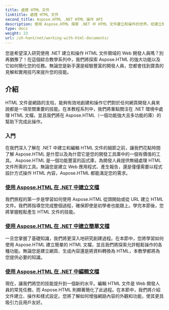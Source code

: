 ```yaml
---
title: 處理 HTML 文件
linktitle: 處理 HTML 文件
second_title: Aspose.HTML .NET HTML 操作 API
description: 使用 Aspose.HTML 探索 .NET 中 HTML 文件建立和操作的世界。從建立簡單的文件到深入的編輯。
type: docs
weight: 23
url: /zh-hant/net/working-with-html-documents/
---
```


您是希望深入研究使用 .NET 建立和操作 HTML 文件領域的 Web 開發人員嗎？別再猶豫了！在這個綜合教學系列中，我們將探索 Aspose.HTML 的強大功能以及它如何簡化您的任務。無論您是新手還是經驗豐富的開發人員，您都會找到寶貴的見解和實用技巧來提升您的技能。

## 介紹

HTML 文件是網路的支柱，能夠有效地創建和操作它們對於任何網頁開發人員來說都是一項至關重要的技能。在本教程系列中，我們將重點關注在 .NET 環境中處理 HTML 文檔，並且我們將在 Aspose.HTML（一個功能強大且多功能的庫）的幫助下完成此操作。

### 入門

在我們深入了解在 .NET 中建立和編輯 HTML 文件的細節之前，讓我們花點時間了解 Aspose.HTML 是什麼以及為什麼它是您的開發工具庫中的一個有價值的工具。 Aspose.HTML 是一個功能豐富的函式庫，為開發人員提供無縫處理 HTML 文件所需的工具。無論您是建立 Web 應用程式、產生報告，還是僅僅需要以程式設計方式操作 HTML 內容，Aspose.HTML 都能滿足您的需求。

### [使用 Aspose.HTML 在 .NET 中建立文檔](./creating-a-document/)

我們旅程的第一步是學習如何使用 Aspose.HTML 從頭開始或從 URL 建立 HTML 文件。我們將指導您完成整個過程，確保即使是初學者也能跟上。學完本節後，您將掌握輕鬆產生 HTML 文件的技能。

### [使用 Aspose.HTML 在 .NET 中建立簡單文檔](./creating-a-simple-document/)

一旦您掌握了基礎知識，我們將更深入地研究創建過程。在本節中，您將學習如何使用 Aspose.HTML 建立簡單的 HTML 文檔，並且我們將探索允許輕鬆操作的各種功能。無論您是建立網頁、生成內容還是將資料轉換為 HTML，本教學都將為您提供必要的知識。

### [使用 Aspose.HTML 在 .NET 中編輯文檔](./editing-a-document/)

現在，讓我們將您的技能提升到一個新的水平。編輯 HTML 文件是 Web 開發人員的常見任務，而 Aspose.HTML 則顯著簡化了此過程。在本節中，我們將介紹文件建立、操作和樣式設定。您將了解如何增強網路內容的外觀和功能，使其更具吸引力且用戶友好。